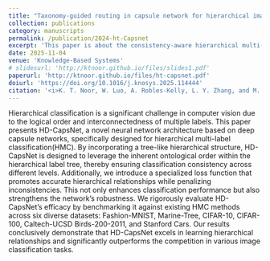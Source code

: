 ```yaml
---
title: "Taxonomy-guided routing in capsule network for hierarchical image classification"
collection: publications
category: manuscripts
permalink: /publication/2024-ht-Capsnet
excerpt: 'This paper is about the consistency-aware hierarchical multi-label image classification using a deep capsule network.'
date: 2025-11-04
venue: 'Knowledge-Based Systems'
# slidesurl: 'http://ktnoor.github.io/files/slides1.pdf'
paperurl: 'http://ktnoor.github.io/files/ht-capsnet.pdf'
doiurl: 'https://doi.org/10.1016/j.knosys.2025.114444'
citation: '<i>K. T. Noor, W. Luo, A. Robles-Kelly, L. Y. Zhang, and M. R. Bouadjenek, “Taxonomy-guided routing in capsule network for hierarchical image classification,” Knowledge-Based Systems, vol. 329, p. 114444, Nov. 2025, doi: 10.1016/j.knosys.2025.114444.</i>'
---
```


Hierarchical classification is a significant challenge in computer vision due to the logical order and interconnectedness of multiple labels. This paper presents HD-CapsNet, a novel neural network architecture based on deep capsule networks, specifically designed for hierarchical multi-label classification(HMC). By incorporating a tree-like hierarchical structure, HD-CapsNet is designed to leverage the inherent ontological order within the hierarchical label tree, thereby ensuring classification consistency across different levels. Additionally, we introduce a specialized loss function that promotes accurate hierarchical relationships while penalizing inconsistencies. This not only enhances classification performance but also strengthens the network’s robustness. We rigorously evaluate HD-CapsNet’s efficacy by benchmarking it against existing HMC methods across six diverse datasets: Fashion-MNIST, Marine-Tree, CIFAR-10, CIFAR-100, Caltech-UCSD Birds-200-2011, and Stanford Cars. Our results conclusively demonstrate that HD-CapsNet excels in learning hierarchical relationships and significantly outperforms the competition in various image classification tasks.
